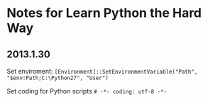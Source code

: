 Notes for Learn Python the Hard Way
====

## 2013.1.30

Set enviroment: 
    `[Environment]::SetEnvironmentVariable("Path", "$env:Path;C:\Python27", "User")`

Set coding for Python scripts
    `# -*- coding: utf-8 -*-`